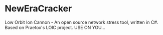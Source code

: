 # NewEraCracker
Low Orbit Ion Cannon - An open source network stress tool, written in C#. Based on Praetox's LOIC project. USE ON YOU…
